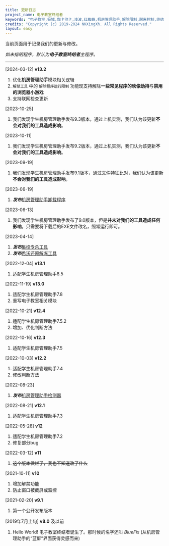```yaml
---
title: 更新日志
project_name: 电子教室终结者
keywords: "电子教室,极域,伽卡他卡,凌波,红蜘蛛,机房管理助手,解除限制,脱离控制,终结者,脱控,破解"
credits: "Copyright (c) 2019-2024 NKXingXh. All Rights Reserved."
layout: easy
---
```


当前页面用于记录我们的更新与修改。

*如未指明程序，默认为**电子教室终结者**主程序。*

* * *

[2024-03-12] **v13.2**
  1. 优化**机房管理助手**模块相关逻辑
  2. `解禁工具` 中的 `解除程序运行限制` 功能现支持解除**一些常见程序的映像劫持**与**禁用的浏览器小游戏**
  3. 支持联网检查更新

[2023-10-25] 
  1. 我们发现学生机房管理助手发布9.3版本，通过上机实测，我们认为该更新**不会对我们的工具造成影响**。

[2023-10-11] 
  1. 我们发现学生机房管理助手发布9.2版本，通过上机实测，我们认为该更新**不会对我们的工具造成影响**。

[2023-09-19] 
  1. 我们发现学生机房管理助手发布9.1版本，通过文件特征比对，我们认为该更新**不会对我们的工具造成影响**。

[2023-06-19] 
  1. ***发布***[机房管理助手卸载程序](#机房管理助手卸载程序)

[2023-06-13] 
  1. 我们发现学生机房管理助手发布了9.0版本，但是**并未对我们的工具造成任何影响**。只需要将下载后的EXE文件改名，照常运行即可。

[2023-04-14]
  1. ***发布***[集控专杀工具](#集控专杀工具)
  1. ***发布***[希沃还原解冻工具](#希沃还原解冻工具)

[2022-12-04] **v13.1**
  1. 适配学生机房管理助手8.5

[2022-11-19] **v13.0**
  1. 适配学生机房管理助手7.8
  1. 重写电子教室相关模块

[2022-10-21] **v12.4**
  1. 适配学生机房管理助手7.5.2
  1. 增加、优化判断方法

[2022-10-16] **v12.3**
  1. 适配学生机房管理助手7.5

[2022-10-03] **v12.2**
  1. 适配学生机房管理助手7.4
  1. 修改判断方法

[2022-08-23]
  1. ***发布***[机房管理助手检测器](#机房管理助手检测器)

[2022-08-21] **v12.1**
  1. 适配学生机房管理助手7.3

[2022-05-28] **v12**
  1. 适配学生机房管理助手7.2
  1. 修复部分bug

[2022-03-12] **v11**
  1. ~~这个版本做烂了，我也不知道改了什么~~

[2021-10-11] **v10**
  1. 增加解禁功能
  1. 防止窗口被截屏或监控

[2021-02-20] **v9.1**
  1. 第一个公开发布版本

[2019年7月上旬] **v8.0** 及以前
  1. Hello World! 电子教室终结者诞生了。那时候的名字还叫 *BlueFix* (从机房管理助手的“蓝屏”界面获得灵感而来)
